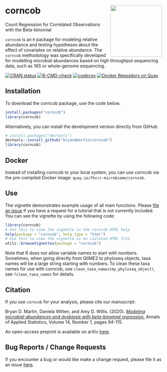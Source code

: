 # corncob <img src="docs/logo.png" align="right" width="165px"/>
Count Regression for Correlated Observations with the Beta-binomial

`corncob` is an `R` package for modeling relative abundance and testing hypotheses about the effect of covariates on relative abundance. The `corncob` methodology was specifically developed for modelling microbial abundances based on high throughput sequencing data, such as 16S or whole-genome sequencing.

<!-- badges: start -->
[![CRAN status](https://www.r-pkg.org/badges/version/corncob)](https://CRAN.R-project.org/package=corncob)
[![R-CMD-check](https://github.com/bryandmartin/CORNCOB/workflows/R-CMD-check/badge.svg)](https://github.com/bryandmartin/CORNCOB/actions)
[![codecov](https://codecov.io/gh/bryandmartin/corncob/branch/master/graph/badge.svg?token=GnLFG7QNsh)](https://codecov.io/gh/bryandmartin/corncob)
[![Docker Repository on Quay](https://quay.io/repository/fhcrc-microbiome/corncob/status "Docker Repository on Quay")](https://quay.io/repository/fhcrc-microbiome/corncob)
<!-- badges: end -->


## Installation

To download the corncob package, use the code below.

``` r
install.packages("corncob")
library(corncob)
```

Alternatively, you can install the development version directly from GitHub.

``` r
# install.packages("devtools")
devtools::install_github("bryandmartin/corncob")
library(corncob)
```

## Docker

Instead of installing corncob to your local system, you can use corncob via the pre-compiled Docker image: `quay.io/fhcrc-microbiome/corncob`.


## Use

The vignette demonstrates example usage of all main functions. Please [file an issue](https://github.com/bryandmartin/corncob/issues) if you have a request for a tutorial that is not currently included. You can see the vignette by using the following code:


``` r
library(corncob)
# Use this to view the vignette in the corncob HTML help
help(package = "corncob", help_type = "html")
# Use this to view the vignette as an isolated HTML file
utils::browseVignettes(package = "corncob")
```

Note that R does not allow variable names to start with numbers. Sometimes, when going directly from QIIME2 to phyloseq objects, taxa names will be a large string starting with numbers. To clean these taxa names for use with corncob, use  `clean_taxa_names(my_phyloseq_object)`, see `?clean_taxa_names` for details.

## Citation

If you use `corncob` for your analysis, please cite our manuscript:

Bryan D. Martin, Daniela Witten, and Amy D. Willis. (2020). [*Modeling microbial abundances and dysbiosis with beta-binomial regression*.](https://projecteuclid.org/euclid.aoas/1587002666) Annals of Applied Statistics, Volume 14, Number 1, pages 94-115.

An open-access preprint is available on arXiv [here](https://arxiv.org/abs/1902.02776).

## Bug Reports / Change Requests

If you encounter a bug or would like make a change request, please file it as an issue [here](https://github.com/bryandmartin/corncob/issues).
